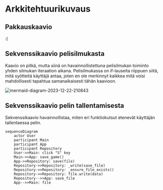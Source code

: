 # Arkkitehtuurikuvaus

## Pakkauskaavio
:(

## Sekvenssikaavio pelisilmukasta

Kaavio on pitkä, mutta siinä on havainnollistettuna pelisilmukan toiminto yhden silmukan iteraation aikana. Pelisilmukassa on if-lauseita riippuen siitä, mitä syötteitä käyttäjä antaa, joten en ole merkinnyt kaikkea mitä voisi mahdollisesti tapahtua samanaikaisesti tähän kaavioon.

![mermaid-diagram-2023-12-22-210843](https://github.com/hcaatu/ot-harjoitustyo/assets/128474929/ec842f3b-de9c-41e7-8017-be4b2e425c02)


## Sekvenssikaavio pelin tallentamisesta
Sekvenssikaavio havainnollistaa, miten eri funktiokutsut etenevät käyttäjän tallentaessa pelin.

```mermaid
sequenceDiagram
    actor User
    participant Main
    participant App
    participant Repository
    User->>Main: click "S" key
    Main->>App: save_game()
    App->>Repository: save(file)
    Repository->>Repository: _write(save_file)
    Repository->>Repository: _ensure_file_exists()
    Repository->>Repository: file.write(data)
    Repository-->>App: save_file
    App-->>Main: file
```
